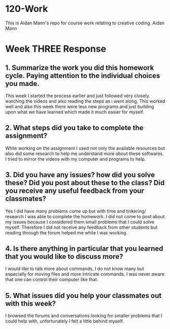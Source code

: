 # 120-Work
This is Aidan Mann's repo for course work relating to creative coding.
Aidan Mann

# Week THREE Response

## 1. Summarize the work you did this homework cycle. Paying attention to the individual choices you made.

This week I started the process earlier and just followed very closely. watching the videos and also reading the steps as i went along. This worked well and also this week there were less new programs and just building upon what we have learned which made it much easier for myself.

## 2. What steps did you take to complete the assignment?

While working on the assignment I used not only the available resources but also did some research to help me understand more about these softwares. I tried to mirror the videos with my computer and programs to help.

## 3. Did you have any issues? how did you solve these? Did you post about these to the class? Did you receive any useful feedback from your classmates?

Yes I did have many problems come up but with time and tinkering/ research I was able to complete the homework. I did not come to post about my issues because I considered them small problems that I could solve myself. Therefore I did not receive any feedback from other students but reading through the forum helped me while I was working.

## 4. Is there anything in particular that you learned that you would like to discuss more?

I would like to talk more about commands, I do not know many but especially for moving files and more intricate commands. I was never aware that one can control their computer like that.

## 5. What issues did you help your classmates out with this week?

I browsed the forums and conversations looking for smaller problems that I could help with, unfortunately I felt a little behind myself.
